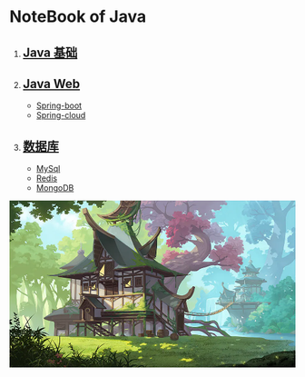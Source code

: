 # NoteBook of Java


1. ## [Java 基础](./Java基础)
    
2. ## [Java Web](./Java-web) 
    * [Spring-boot](./Java-web/Spring-Boot)
    * [Spring-cloud](./Java-web/Spring-Cloud)

3. ## [数据库](./Database)
    * [MySql](./Database/MySql)
    * [Redis](./Database/Redis)
    * [MongoDB](./Database/MongoDB)

![Java Web](./Pictures/The_Last_In_Header_Page.webp "Hello 小飞,人间值得") 



